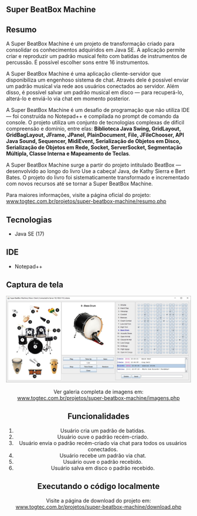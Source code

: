 ## Super BeatBox Machine

## Resumo
A Super BeatBox Machine é um projeto de transformação criado para consolidar os conhecimentos adquiridos em Java SE. A aplicação permite criar e reproduzir um padrão musical feito com batidas de instrumentos de percussão. É possível escolher sons entre 16 instrumentos.

A Super BeatBox Machine é uma aplicação cliente-servidor que disponibiliza um engenhoso sistema de chat. Através dele é possível enviar um padrão musical via rede aos usuários conectados ao servidor. Além disso, é possível salvar um padrão musical em disco — para recuperá-lo, alterá-lo e enviá-lo via chat em momento posterior.

A Super BeatBox Machine é um desafio de programação que não utiliza IDE — foi construída no Notepad++ e compilada no prompt de comando da console. O projeto utiliza um conjunto de tecnologias complexas de difícil compreensão e domínio, entre elas: **Biblioteca Java Swing, GridLayout, GridBagLayout, JFrame, JPanel, PlainDocument, File, JFileChooser, API Java Sound, Sequencer, MidiEvent, Serialização de Objetos em Disco, Serialização de Objetos em Rede, Socket, ServerSocket, Segmentação Múltipla, Classe Interna e Mapeamento de Teclas**.

A Super BeatBox Machine surge a partir do projeto intitulado BeatBox — desenvolvido ao longo do livro Use a cabeça! Java, de Kathy Sierra e Bert Bates. O projeto do livro foi sistematicamente transformado e incrementado com novos recursos até se tornar a Super BeatBox Machine. <br>

Para maiores informações, visite a página oficial do projeto: <br>
www.togtec.com.br/projetos/super-beatbox-machine/resumo.php

## Tecnologias
  * Java SE (17)
  
## IDE  
  * Notepad++

## Captura de tela
<center>
<img src="doc/img/img-009-super-beatbox-machine-bass-drum.jpg" alt="Super BeatBox Machine">

Ver galeria completa de imagens em: <br>
www.togtec.com.br/projetos/super-beatbox-machine/imagens.php

## Funcionalidades
1. Usuário cria um padrão de batidas.
2. Usuário ouve o padrão recém-criado.
3. Usuário envia o padrão recém-criado via chat para todos os usuários conectados.
4. Usuário recebe um padrão via chat.
5. Usuário ouve o padrão recebido.
6. Usuário salva em disco o padrão recebido.

## Executando o código localmente
Visite a página de download do projeto em: <br>
www.togtec.com.br/projetos/super-beatbox-machine/download.php

 
